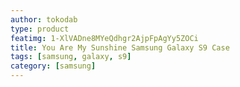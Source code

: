 ```yaml
---
author: tokodab
type: product
featimg: 1-XlVADne8MYeQdhgr2AjpFpAgYy5ZOCi
title: You Are My Sunshine Samsung Galaxy S9 Case
tags: [samsung, galaxy, s9]
category: [samsung]
---
```

